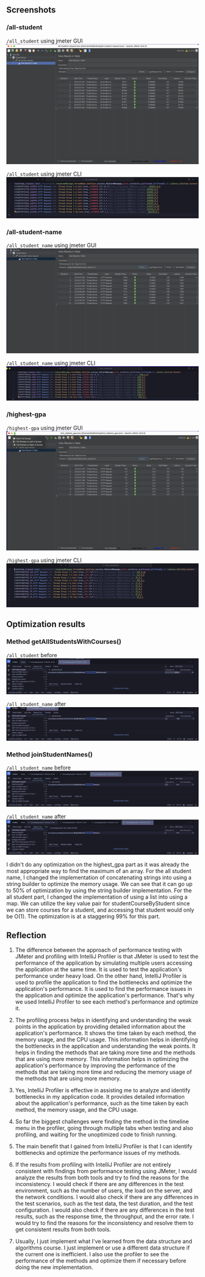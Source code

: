 ## Screenshots

### /all-student
`/all_student` using jmeter GUI
![All student using jmeter GUI](assets/all_student_gui.png)
    
`/all_student` using jmeter CLI
![All student using jmeter CLI](assets/all_student.png)


### /all-student-name
`/all_student_name` using jmeter GUI
![All student name using jmeter GUI](assets/all_student_name_gui.png)
    
`/all_student_name` using jmeter CLI
![All student name using jmeter CLI](assets/all_student_name_cli.png)


### /highest-gpa
`/highest-gpa` using jmeter GUI
![Highest GPA using jmeter GUI](assets/highest_gpa_gui.png)

`/highest-gpa` using jmeter CLI
![Highest GPA using jmeter CLI](assets/highest_gpa_cli.png)

## Optimization results

### Method getAllStudentsWithCourses()
`/all_student` before
![All student using profiler](assets/all-student_before_opt.png)

`/all_student_name` after
![All student using profiler](assets/all-student_after_opt.png)

### Method joinStudentNames()
`/all_student_name` before
![All student name using profiler](assets/all-student-name_before_opt.png)

`/all_student_name` after
![All student name using profiler](assets/all-student-name_after_opt.png)

I didn't do any optimization on the highest_gpa part as it was already the most appropriate way to 
find the maximum of an array. For the all student name, I changed the implementation of concatenating strings
into using a string builder to optimize the memory usage. We can see that it can go up to 50% of optimization by using
the string builder implementation. For the all student part, I changed the implementation of using a list into 
using a map. We can utilize the key value pair for studentCourseByStudent since we can store courses for a student, and
accessing that student would only be O(1). The optimization is at a staggering 99% for this part.

## Reflection
1. The difference between the approach of performance testing with JMeter and profiling with IntelliJ Profiler is that
JMeter is used to test the performance of the application by simulating multiple users accessing the application at the
same time. It is used to test the application's performance under heavy load. On the other hand, IntelliJ Profiler is used
to profile the application to find the bottlenecks and optimize the application's performance. It is used to find the
performance issues in the application and optimize the application's performance. That's why we used IntelliJ Profiler to
see each method's performance and optimize it.

2. The profiling process helps in identifying and understanding the weak points in the application by providing detailed
information about the application's performance. It shows the time taken by each method, the memory usage, and the CPU
usage. This information helps in identifying the bottlenecks in the application and understanding the weak points. It
helps in finding the methods that are taking more time and the methods that are using more memory. This information
helps in optimizing the application's performance by improving the performance of the methods that are taking more time
and reducing the memory usage of the methods that are using more memory.

3. Yes, IntelliJ Profiler is effective in assisting me to analyze and identify bottlenecks in my application code. It provides
detailed information about the application's performance, such as the time taken by each method, the memory usage, and the
CPU usage.

4. So far the biggest challenges were finding the method in the timeline menu in the profiler, going through multiple
tabs when testing and also profiling, and waiting for the unoptimized code to finish running.

5. The main benefit that I gained from IntelliJ Profiler is that I can identify bottlenecks and optimize
the performance issues of my methods.

6. If the results from profiling with IntelliJ Profiler are not entirely consistent with findings from performance
testing using JMeter, I would analyze the results from both tools and try to find the reasons for the inconsistency.
I would check if there are any differences in the test environment, such as the number of users, the load on the
server, and the network conditions. I would also check if there are any differences in the test scenarios, such as
the test data, the test duration, and the test configuration. I would also check if there are any differences in the
test results, such as the response time, the throughput, and the error rate. I would try to find the reasons for the
inconsistency and resolve them to get consistent results from both tools.

7. Usually, I just implement what I've learned from the data structure and algorithms course. I just implement
or use a different data structure if the current one is inefficient. I also use the profiler to see the performance
of the methods and optimize them if necessary before doing the new implementation.